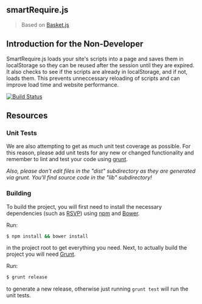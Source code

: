 ## smartRequire.js

> Based on [Basket.js](http://addyosmani.github.io/basket.js/)




## Introduction for the Non-Developer

SmartRequire.js loads your site's scripts into a page and saves them in localStorage so they can be reused after the session until they are expired. It also checks to see if the scripts are already in localStorage, and if not, loads them. This prevents unneccessary reloading of scripts and can improve load time and website performance.




[![Build Status](https://travis-ci.org/addyosmani/basket.js.svg?branch=gh-pages)](https://travis-ci.org/addyosmani/basket.js)


## Resources

### Unit Tests

We are also attempting to get as much unit test coverage as possible. For this reason, please add unit tests for any new or changed functionality and remember to lint and test your code using [grunt](http://gruntjs.com).

*Also, please don't edit files in the "dist" subdirectory as they are generated via grunt. You'll find source code in the "lib" subdirectory!*

### Building

To build the project, you will first need to install the necessary dependencies (such as [RSVP](https://github.com/tildeio/rsvp.js)) using [npm](https://www.npmjs.com/) and [Bower](http://bower.io).

Run:

```sh
$ npm install && bower install
```

in the project root to get everything you need. Next, to actually build the project you will need [Grunt](http://gruntjs.com).

Run:

```sh
$ grunt release
```

to generate a new release, otherwise just running `grunt test` will run the unit tests.

